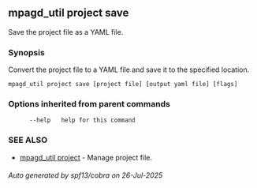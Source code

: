 ## mpagd_util project save

Save the project file as a YAML file.

### Synopsis

Convert the project file to a YAML file and save it to the specified location.

```
mpagd_util project save [project file] [output yaml file] [flags]
```

### Options inherited from parent commands

```
      --help   help for this command
```

### SEE ALSO

* [mpagd_util project](mpagd_util_project.md)	 - Manage project file.

###### Auto generated by spf13/cobra on 26-Jul-2025
